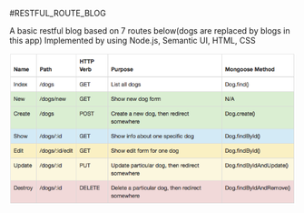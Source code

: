 #RESTFUL_ROUTE_BLOG

A basic restful blog based on 7 routes below(dogs are replaced by blogs in this app)
Implemented by using Node.js, Semantic UI, HTML, CSS

![alt text](./RESTful_route.png)